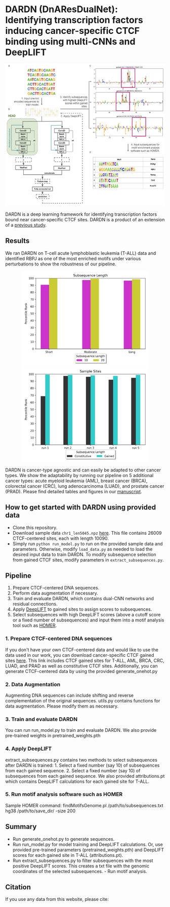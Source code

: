 # DARDN (DnAResDualNet): Identifying transcription factors inducing cancer-specific CTCF binding using multi-CNNs and DeepLIFT

<div align="center">
    <img src="figures/schematic.png" height="450">
</div>

DARDN is a deep learning framework for identifying transcription factors bound near cancer-specific CTCF sites. DARDN is a product of an extension of a [previous study](https://genomebiology.biomedcentral.com/articles/10.1186/s13059-020-02152-7).


## Results
We ran DARDN on T-cell acute lymphoblastic leukemia (T-ALL) data and identified RBPJ as one of the most enriched motifs under various perturbations to show the robustness of our pipeline.

<div align="center">
<img src="figures/percentile_rank.png" height="300"> <img src="figures/constitutive_rank.png" height="300">
</div>

DARDN is cancer-type agnostic and can easily be adapted to other cancer types. We show the adaptability by running our pipeline on 5 additional cancer types: acute myeloid leukemia (AML), breast cancer (BRCA), colorectal cancer (CRC), lung adenocarcinoma (LUAD), and prostate cancer (PRAD). Please find detailed tables and figures in our [manuscript]().

## How to get started with DARDN using provided data
- Clone this repository.
- Download sample data `chr1_len5045.npz` [here](https://drive.google.com/file/d/1OVzRNC-hGlhHBC90V62-6Hf6G3Jx5ytP/view?usp=sharing). This file contains 26009 CTCF-centered sites, each with length 10090.
- Simply run `python run_model.py` to run on the provided sample data and parameters. Otherwise, modify `load_data.py` as needed to load the desired input data to train DARDN. To modify subsequence selection from gained CTCF sites, modify parameters in `extract_subsequences.py`.


## Pipeline
1. Prepare CTCF-centered DNA sequences.
2. Perform data augmentation if necessary.
3. Train and evaluate DARDN, which contains dual-CNN networks and residual connections.
4. Apply [DeepLIFT](https://arxiv.org/abs/1704.02685) to gained sites to assign scores to subsequences. 
5. Select subsequences with high DeepLIFT scores (above a cutoff score or a fixed number of subsequences) and input them into a motif analysis tool such as [HOMER](http://homer.ucsd.edu/homer/).


### 1. Prepare CTCF-centered DNA sequences
If you don't have your own CTCF-centered data and would like to use the data used in our work, you can download cancer-specific CTCF gained sites [here](https://zanglab.github.io/data/cancerCTCF/#download). This link includes CTCF gained sites for T-ALL, AML, BRCA, CRC, LUAD, and PRAD as well as constitutive CTCF sites. Additionally, you can generate CTCF-centered data by using the provided generate_onehot.py

### 2. Data Augmentation
Augmenting DNA sequences can include shifting and reverse complementation of the original sequences. utils.py contains functions for data augmentation. Please modify them as necessary.

### 3. Train and evaluate DARDN
You can run run_model.py to train and evaluate DARDN. We also provide pre-trained weights in pretrained_weights.pth

### 4. Apply DeepLIFT
extract_subsequences.py contains two methods to select subsequences after DARDN is trained: 1. Select a fixed number (say 10) of subsequences from each gained sequence. 2. Select a fixed number (say 10) of subsequences from each gained sequence. We also provided attributions.pt which contains DeepLIFT calculations for each gained site for T-ALL.

### 5. Run motif analysis software such as HOMER
Sample HOMER command:
findMotifsGenome.pl /path/to/subsequences.txt hg38 /path/to/save_dir/ -size 200

## Summary
- Run generate_onehot.py to generate sequences.
- Run run_model.py for model training and DeepLIFT calculations. Or, use provided pre-trained parameters (pretrained_weights.pth) and DeepLIFT scores for each gained site in T-ALL (attributions.pt).
- Run extract_subsequences.py to filter subsequences with the most positive DeepLIFT scores. This creates a txt file with the genomic coordinates of the selected subsequences. - Run motif analysis.

## Citation
If you use any data from this website, please cite:

